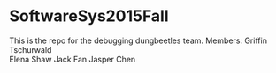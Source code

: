 # SoftwareSys2015Fall
This is the repo for the debugging dungbeetles team.
Members:
Griffin Tschurwald  
Elena Shaw
Jack Fan
Jasper Chen
